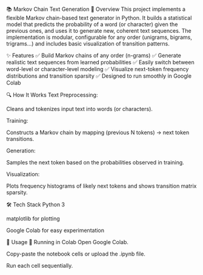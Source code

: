 📚 Markov Chain Text Generation
🚀 Overview
This project implements a flexible Markov chain-based text generator in Python.
It builds a statistical model that predicts the probability of a word (or character) given the previous ones, and uses it to generate new, coherent text sequences.
The implementation is modular, configurable for any order (unigrams, bigrams, trigrams...) and includes basic visualization of transition patterns.

✨ Features
✅ Build Markov chains of any order (n-grams)
✅ Generate realistic text sequences from learned probabilities
✅ Easily switch between word-level or character-level modeling
✅ Visualize next-token frequency distributions and transition sparsity
✅ Designed to run smoothly in Google Colab

🔍 How It Works
Text Preprocessing:

Cleans and tokenizes input text into words (or characters).

Training:

Constructs a Markov chain by mapping (previous N tokens) -> next token transitions.

Generation:

Samples the next token based on the probabilities observed in training.

Visualization:

Plots frequency histograms of likely next tokens and shows transition matrix sparsity.

🛠 Tech Stack
Python 3

matplotlib for plotting

Google Colab for easy experimentation

📂 Usage
🚀 Running in Colab
Open Google Colab.

Copy-paste the notebook cells or upload the .ipynb file.

Run each cell sequentially.